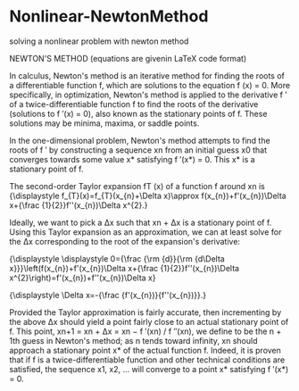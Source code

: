 # Nonlinear-NewtonMethod
solving a nonlinear problem with newton method

NEWTON'S METHOD (equations are givenin LaTeX code format)

In calculus, Newton's method is an iterative method for finding the roots of a differentiable function f, which are solutions to the 
equation f (x) = 0. More specifically, in optimization, Newton's method is applied to the derivative f ′ of a twice-differentiable 
function f to find the roots of the derivative (solutions to f ′(x) = 0), also known as the stationary points of f. These solutions 
may be minima, maxima, or saddle points.

In the one-dimensional problem, Newton's method attempts to find the roots of f ′ by constructing a sequence xn from an initial guess 
x0 that converges towards some value x* satisfying f ′(x*) = 0. This x* is a stationary point of f.

The second-order Taylor expansion fT (x) of a function f around xn is
{\displaystyle f_{T}(x)=f_{T}(x_{n}+\Delta x)\approx f(x_{n})+f'(x_{n})\Delta x+{\frac {1}{2}}f''(x_{n})\Delta x^{2}.}

Ideally, we want to pick a Δx such that xn + Δx is a stationary point of f. Using this Taylor expansion as an approximation, we can at 
least solve for the Δx corresponding to the root of the expansion's derivative:

{\displaystyle \displaystyle 0={\frac {\rm {d}}{\rm {d\Delta x}}}\left(f(x_{n})+f'(x_{n})\Delta x+{\frac {1}{2}}f''(x_{n})\Delta x^{2}\right)=f'(x_{n})+f''(x_{n})\Delta x}

{\displaystyle \Delta x=-{\frac {f'(x_{n})}{f''(x_{n})}}.} 

Provided the Taylor approximation is fairly accurate, then incrementing by the above Δx should yield a point fairly close to an actual 
stationary point of f. This point, xn+1 = xn + Δx = xn − f ′(xn) / f ″(xn), we define to be the n + 1th guess in Newton's method; as n 
tends toward infinity, xn should approach a stationary point x* of the actual function f. Indeed, it is proven that if f is a 
twice-differentiable function and other technical conditions are satisfied, the sequence x1, x2, … will converge to a point x* satisfying 
f ′(x*) = 0.
